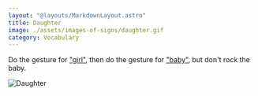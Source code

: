 ```yaml
---
layout: "@layouts/MarkdownLayout.astro"
title: Daughter
image: ./assets/images-of-signs/daughter.gif
category: Vocabulary
---
```


Do the gesture for ["girl"](../girl),
then do the gesture for ["baby"](../baby),
but don't rock the baby.

![Daughter](@signs/daughter.gif)
